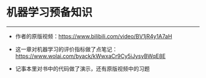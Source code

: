 # 机器学习预备知识

---

* 作者的原版视频：https://www.bilibili.com/video/BV1jR4y1A7aH

* 这一章对机器学习的评价指标做了点笔记：https://www.wolai.com/byack/kWwxaCr9Cy5iJysyBWqE8E

* 记事本里对书中的代码做了演示，还有原版视频中的习题
